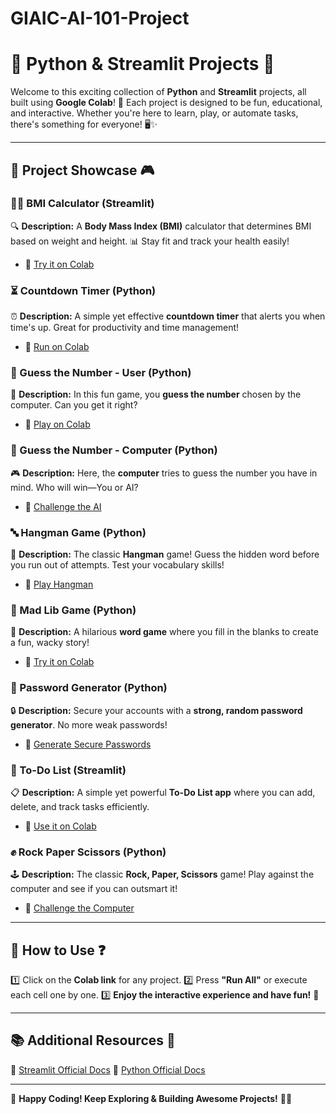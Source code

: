 # GIAIC-AI-101-Project

# 🚀 Python & Streamlit Projects 🎉

Welcome to this exciting collection of **Python** and **Streamlit** projects, all built using **Google Colab**! 🌟 Each project is designed to be fun, educational, and interactive. Whether you're here to learn, play, or automate tasks, there's something for everyone! 🖥️✨

---

## 📌 Project Showcase 🎮

### 🏋️‍♂️ BMI Calculator (Streamlit)
🔍 **Description:** A **Body Mass Index (BMI)** calculator that determines BMI based on weight and height. 📊 Stay fit and track your health easily!
- 🔗 [Try it on Colab](https://colab.research.google.com/github/areebabano/GIAIC-AI-101-Project/blob/main/BMI_Calculator.ipynb)

### ⏳ Countdown Timer (Python)
⏰ **Description:** A simple yet effective **countdown timer** that alerts you when time's up. Great for productivity and time management!
- 🔗 [Run on Colab](https://colab.research.google.com/drive/1EWBcgu0TuvcQDuyT6aVZvC9z2wKiCuTE#scrollTo=tWDIAzh8x5OD)

### 🎯 Guess the Number - User (Python)
🧠 **Description:** In this fun game, you **guess the number** chosen by the computer. Can you get it right?
- 🔗 [Play on Colab](https://colab.research.google.com/drive/1eoyeSys9EaRxnP4f4K_JbbsoYIQ-rre9)

### 🤖 Guess the Number - Computer (Python)
🎮 **Description:** Here, the **computer** tries to guess the number you have in mind. Who will win—You or AI?
- 🔗 [Challenge the AI](https://colab.research.google.com/github/areebabano/GIAIC-AI-101-Project/blob/main/Guess_the_number(computer).ipynb#)

### 🔤 Hangman Game (Python)
📝 **Description:** The classic **Hangman** game! Guess the hidden word before you run out of attempts. Test your vocabulary skills!
- 🔗 [Play Hangman](https://colab.research.google.com/drive/19f5kZLq_g4GB7f8n1PtpPsLNvQ9JOltc#scrollTo=umXG6Oi7XV2T)

### 📖 Mad Lib Game (Python)
🤣 **Description:** A hilarious **word game** where you fill in the blanks to create a fun, wacky story!
- 🔗 [Try it on Colab](https://colab.research.google.com/github/areebabano/GIAIC-AI-101-Project/blob/main/Mad_Lib_Game.ipynb)

### 🔑 Password Generator (Python)
🔒 **Description:** Secure your accounts with a **strong, random password generator**. No more weak passwords!
- 🔗 [Generate Secure Passwords](https://colab.research.google.com/drive/1Bpnive1kb0K1LKuw-9McwNRm2pzIi3-Y#scrollTo=dHrJXrkzJA8X)

### 📝 To-Do List (Streamlit)
📋 **Description:** A simple yet powerful **To-Do List app** where you can add, delete, and track tasks efficiently.
- 🔗 [Use it on Colab](https://colab.research.google.com/drive/1ZO1FZtOQg3ckR474ydy54MVwVXSgvm0O#scrollTo=pKwQfMpofuP2)

### ✊ Rock Paper Scissors (Python)
🕹️ **Description:** The classic **Rock, Paper, Scissors** game! Play against the computer and see if you can outsmart it!
- 🔗 [Challenge the Computer](https://colab.research.google.com/drive/1j3prSCgVvjaYNi7jBaAipn78meVLHa3v#scrollTo=TOc5DaZ9NfSw)

---

## 🎯 How to Use ❓
1️⃣ Click on the **Colab link** for any project.
2️⃣ Press **"Run All"** or execute each cell one by one.
3️⃣ **Enjoy the interactive experience and have fun!** 🎉

---

## 📚 Additional Resources 🔗
🔹 [Streamlit Official Docs](https://docs.streamlit.io/)
🔹 [Python Official Docs](https://docs.python.org/3/)

---

🚀 **Happy Coding! Keep Exploring & Building Awesome Projects!** 🎨💡
